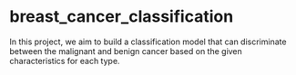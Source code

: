 # breast_cancer_classification
In this project, we aim to build a classification model that can discriminate between the malignant and benign cancer based on the given characteristics for each type.

